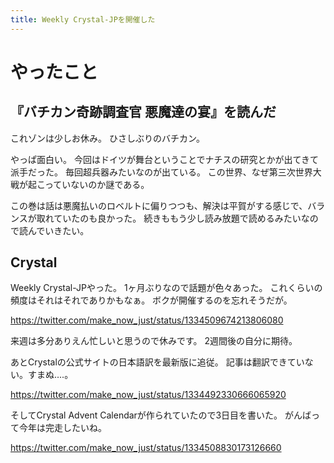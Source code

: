 ```yaml
---
title: Weekly Crystal-JPを開催した
---
```


# やったこと

## 『バチカン奇跡調査官 悪魔達の宴』を読んだ

これゾンは少しお休み。
ひさしぶりのバチカン。

やっぱ面白い。
今回はドイツが舞台ということでナチスの研究とかが出てきて派手だった。
毎回超兵器みたいなのが出ている。
この世界、なぜ第三次世界大戦が起こっていないのか謎である。

この巻は話は悪魔払いのロベルトに偏りつつも、解決は平賀がする感じで、バランスが取れていたのも良かった。
続きももう少し読み放題で読めるみたいなので読んでいきたい。

## Crystal

Weekly Crystal-JPやった。
1ヶ月ぶりなので話題が色々あった。
これくらいの頻度はそれはそれでありかもなぁ。
ボクが開催するのを忘れそうだが。

<https://twitter.com/make_now_just/status/1334509674213806080>

来週は多分ありえん忙しいと思うので休みです。
2週間後の自分に期待。

あとCrystalの公式サイトの日本語訳を最新版に追従。
記事は翻訳できていない。すまぬ‥‥。

<https://twitter.com/make_now_just/status/1334492330666065920>

そしてCrystal Advent Calendarが作られていたので3日目を書いた。
がんばって今年は完走したいね。

<https://twitter.com/make_now_just/status/1334508830173126660>
